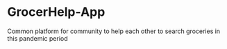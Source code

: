 # GrocerHelp-App
Common platform for community to help each other to search groceries in this pandemic period
